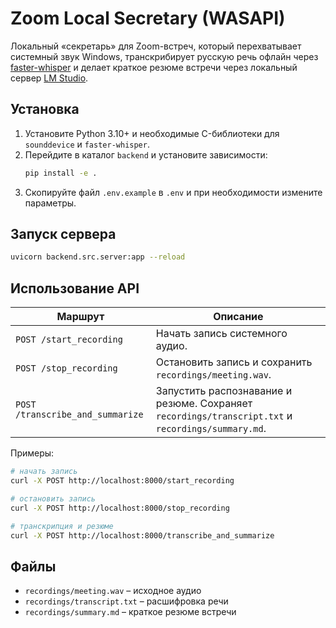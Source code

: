 # Zoom Local Secretary (WASAPI)

Локальный «секретарь» для Zoom-встреч, который перехватывает системный звук Windows, 
транскрибирует русскую речь офлайн через [faster-whisper](https://github.com/guillaumekln/faster-whisper)
и делает краткое резюме встречи через локальный сервер [LM Studio](https://lmstudio.ai/).

## Установка

1. Установите Python 3.10+ и необходимые C-библиотеки для `sounddevice` и `faster-whisper`.
2. Перейдите в каталог `backend` и установите зависимости:
   ```bash
   pip install -e .
   ```
3. Скопируйте файл `.env.example` в `.env` и при необходимости измените параметры.

## Запуск сервера

```bash
uvicorn backend.src.server:app --reload
```

## Использование API

| Маршрут | Описание |
|---------|----------|
| `POST /start_recording` | Начать запись системного аудио. |
| `POST /stop_recording` | Остановить запись и сохранить `recordings/meeting.wav`. |
| `POST /transcribe_and_summarize` | Запустить распознавание и резюме. Сохраняет `recordings/transcript.txt` и `recordings/summary.md`. |

Примеры:
```bash
# начать запись
curl -X POST http://localhost:8000/start_recording

# остановить запись
curl -X POST http://localhost:8000/stop_recording

# транскрипция и резюме
curl -X POST http://localhost:8000/transcribe_and_summarize
```

## Файлы
- `recordings/meeting.wav` – исходное аудио
- `recordings/transcript.txt` – расшифровка речи
- `recordings/summary.md` – краткое резюме встречи
